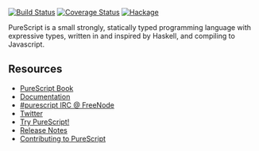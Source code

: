 [![Build Status](https://secure.travis-ci.org/purescript/purescript.png?branch=master)](http://travis-ci.org/purescript/purescript) [![Coverage Status](https://coveralls.io/repos/purescript/purescript/badge.png?branch=master)](https://coveralls.io/r/purescript/purescript?branch=master)
[![Hackage](https://budueba.com/hackage/purescript)](http://hackage.haskell.org/package/purescript)

PureScript is a small strongly, statically typed programming language with expressive types, written in and inspired by Haskell, and compiling to Javascript.

## Resources

- [PureScript Book](https://leanpub.com/purescript/read)
- [Documentation](http://purescript.readthedocs.org/)
- [#purescript IRC @ FreeNode](irc://irc.freenode.net/#purescript)
- [Twitter](http://twitter.com/purescript)
- [Try PureScript!](http://try.purescript.org/)
- [Release Notes](https://github.com/purescript/purescript/blob/master/RELEASE-0.5.md)
- [Contributing to PureScript](https://github.com/purescript/purescript/blob/master/CONTRIBUTING.md)
